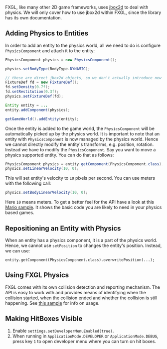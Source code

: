 FXGL, like many other 2D game frameworks, uses [jbox2d](https://github.com/jbox2d/jbox2d) to deal with physics.
We will only cover how to use jbox2d within FXGL, since the library has its own documentation.

## Adding Physics to Entities

In order to add an entity to the physics world, all we need to do is configure `PhysicsComponent` and attach it to the entity:

```java
PhysicsComponent physics = new PhysicsComponent();

physics.setBodyType(BodyType.DYNAMIC);

// these are direct jbox2d objects, so we don't actually introduce new API
FixtureDef fd = new FixtureDef();
fd.setDensity(0.7f);
fd.setRestitution(0.3f);
physics.setFixtureDef(fd);

Entity entity = ...
entity.addComponent(physics);

getGameWorld().addEntity(entity);
```

Once the entity is added to the game world, the `PhysicsComponent` will be automatically picked up by the physics world.
It is important to note that an entity with `PhysicsComponent` is now managed by the physics world.
Hence we cannot directly modify the entity's transforms, e.g. position, rotation.
Instead we have to modify the `PhysicsComponent`.
Say you want to move a physics supported entity.
You can do that as follows:

```java
PhysicsComponent physics = entity.getComponent(PhysicsComponent.class);
physics.setLinearVelocity(10, 0);
```

This will set entity's velocity to `10` pixels per second.
You can use meters with the following call:

```java
physics.setBodyLinearVelocity(10, 0);
```

Here `10` means meters.
To get a better feel for the API have a look at this [Mario sample](https://github.com/AlmasB/FXGLGames/blob/master/Mario/src/main/java/com/almasb/fxglgames/mario/components/PlayerComponent.java).
It shows the basic code you are likely to need in your physics based games.

## Repositioning an Entity with Physics

When an entity has a physics component, it is a part of the physics world.
Hence, we cannot use `setPosition` to changes the entity's position.
Instead, we can use:

```
entity.getComponent(PhysicsComponent.class).overwritePosition(...);
```

## Using FXGL Physics

FXGL comes with its own collision detection and reporting mechanism.
The API is easy to work with and provides means of identifying when the collision started, when the collision ended and whether the collision is still happening.
See [this sample](https://github.com/AlmasB/FXGL/blob/master/fxgl-samples/src/main/java/basics/PhysicsSample.java) for info on usage.

## Making HitBoxes Visible

1. Enable `settings.setDeveloperMenuEnabled(true)`.
2. When running in `ApplicationMode.DEVELOPER` or `ApplicationMode.DEBUG`, press key `1` to open developer menu where you can turn on hit boxes.